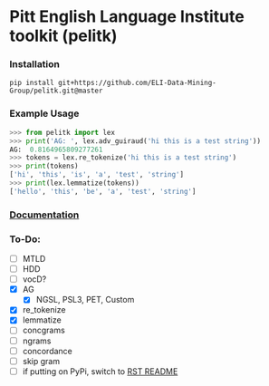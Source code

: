 # Pitt English Language Institute toolkit (pelitk)

### Installation
`pip install git+https://github.com/ELI-Data-Mining-Group/pelitk.git@master`
### Example Usage
```python
>>> from pelitk import lex
>>> print('AG: ', lex.adv_guiraud('hi this is a test string'))
AG:  0.8164965809277261
>>> tokens = lex.re_tokenize('hi this is a test string')
>>> print(tokens)
['hi', 'this', 'is', 'a', 'test', 'string']
>>> print(lex.lemmatize(tokens))
['hello', 'this', 'be', 'a', 'test', 'string']
```


### [Documentation](docs)


### To-Do:
- [ ] MTLD
- [ ] HDD
- [ ] vocD?
- [x] AG
  - [x] NGSL, PSL3, PET, Custom
- [x] re_tokenize
- [x] lemmatize
- [ ] concgrams
- [ ] ngrams
- [ ] concordance
- [ ] skip gram
- [ ] if putting on PyPi, switch to [RST README](https://gist.github.com/dupuy/1855764)
